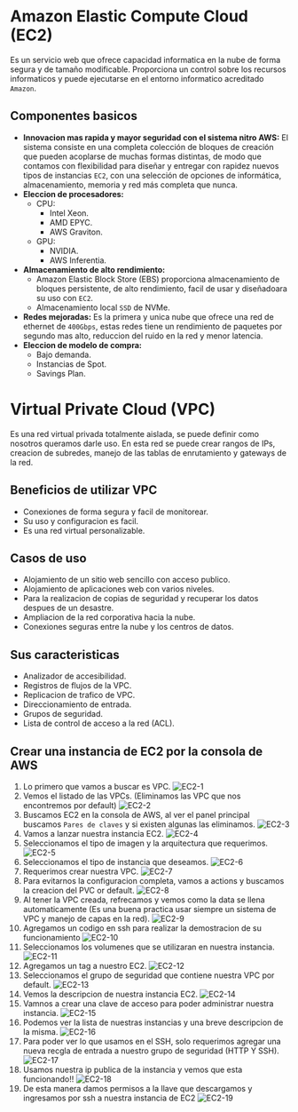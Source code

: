 # Amazon Elastic Compute Cloud (EC2)
Es un servicio web que ofrece capacidad informatica en la nube de forma segura y de tamaño modificable.
Proporciona un control sobre los recursos informaticos y puede ejecutarse en el entorno informatico acreditado `Amazon`.

## Componentes basicos
* **Innovacion mas rapida y mayor seguridad con el sistema nitro AWS:** El sistema consiste en una completa colección de bloques de creación que pueden acoplarse de muchas formas distintas, de modo que contamos con flexibilidad para diseñar y entregar con rapidez nuevos tipos de instancias `EC2`, con una selección de opciones de informática, almacenamiento, memoria y red más completa que nunca.
* **Eleccion de procesadores:** 
    * CPU:
        * Intel Xeon.
        * AMD EPYC.
        * AWS Graviton.
    * GPU:
        * NVIDIA.
        * AWS Inferentia.
* **Almacenamiento de alto rendimiento:** 
    * Amazon Elastic Block Store (EBS) proporciona almacenamiento de bloques persistente, de alto rendimiento, facil de usar y diseñadoara su uso con `EC2`.
    * Almacenamiento local `SSD` de NVMe.
* **Redes mejoradas:** Es la primera y unica nube que ofrece una red de ethernet de `400Gbps`, estas redes tiene un rendimiento de paquetes por segundo mas alto, reduccion del ruido en la red y menor latencia.
* **Eleccion de modelo de compra:** 
    * Bajo demanda.
    * Instancias de Spot.
    * Savings Plan.

# Virtual Private Cloud (VPC)
Es una red virtual privada totalmente aislada, se puede definir como nosotros queramos darle uso.
En esta red se puede crear rangos de IPs, creacion de subredes, manejo de las tablas de enrutamiento y gateways de la red.

## Beneficios de utilizar VPC
* Conexiones de forma segura y facil de monitorear.
* Su uso y configuracion es facil.
* Es una red virtual personalizable.

## Casos de uso
* Alojamiento de un sitio web sencillo con acceso publico.
* Alojamiento de aplicaciones web con varios niveles.
* Para la realizacion de copias de seguridad y recuperar los datos despues de un desastre.
* Ampliacion de la red corporativa hacia la nube.
* Conexiones seguras entre la nube y los centros de datos.

## Sus caracteristicas
* Analizador de accesibilidad.
* Registros de flujos de la VPC.
* Replicacion de trafico de VPC.
* Direccionamiento de entrada.
* Grupos de seguridad.
* Lista de control de acceso a la red (ACL).

## Crear una instancia de EC2 por la consola de AWS
1. Lo primero que vamos a buscar es VPC.
![EC2-1](../resources/EC2/1-ec2.png)
2. Vemos el listado de las VPCs. (Eliminamos las VPC que nos encontremos por default)
![EC2-2](../resources/EC2/2-ec2.png)
3. Buscamos EC2 en la consola de AWS, al ver el panel principal buscamos `Pares de claves` y si existen algunas las eliminamos. 
![EC2-3](../resources/EC2/3-ec2.png)
4. Vamos a lanzar nuestra instancia EC2.
![EC2-4](../resources/EC2/4-ec2.png)
5. Seleccionamos el tipo de imagen y la arquitectura que requerimos.
![EC2-5](../resources/EC2/5-ec2.png)
6. Seleccionamos el tipo de instancia que deseamos.
![EC2-6](../resources/EC2/6-ec2.png)
7. Requerimos crear nuestra VPC.
![EC2-7](../resources/EC2/7-ec2.png)
8. Para evitarnos la configuracion completa, vamos a actions y buscamos la creacion del PVC or default.
![EC2-8](../resources/EC2/8-ec2.png)
9. Al tener la VPC creada, refrecamos y vemos como la data se llena automaticamente (Es una buena practica usar siempre un sistema de VPC y manejo de capas en la red).
![EC2-9](../resources/EC2/9-ec2.png)
10. Agregamos un codigo en ssh para realizar la demostracion de su funcionamiento
![EC2-10](../resources/EC2/10-ec2.png)
11. Seleccionamos los volumenes que se utilizaran en nuestra instancia.
![EC2-11](../resources/EC2/11-ec2.png)
12. Agregamos un tag a nuestro EC2.
![EC2-12](../resources/EC2/12-ec2.png)
13. Seleccionamos el grupo de seguridad que contiene nuestra VPC por default.
![EC2-13](../resources/EC2/13-ec2.png)
14. Vemos la descripcion de nuestra instancia EC2.
![EC2-14](../resources/EC2/14-ec2.png)
15. Vamnos a crear una clave de acceso para poder administrar nuestra instancia.
![EC2-15](../resources/EC2/15-ec2.png)
16. Podemos ver la lista de nuestras instancias y una breve descripcion de la misma.
![EC2-16](../resources/EC2/16-ec2.png)
17. Para poder ver lo que usamos en el SSH, solo requerimos agregar una nueva recgla de entrada a nuestro grupo de seguridad (HTTP Y SSH).
![EC2-17](../resources/EC2/17-ec2.png)
18. Usamos nuestra ip publica de la instancia y vemos que esta funcionando!!
![EC2-18](../resources/EC2/18-ec2.png)
19. De esta manera damos permisos a la llave que descargamos y ingresamos por ssh a nuestra instancia de EC2
![EC2-19](../resources/EC2/19-ec2.png)

